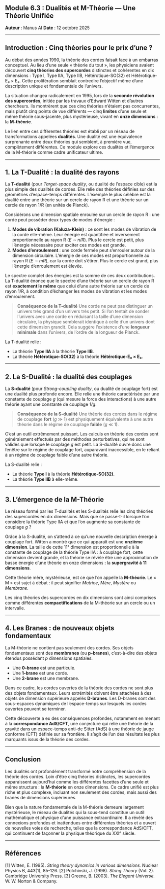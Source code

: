 ## Module 6.3 : Dualités et M-Théorie — Une Théorie Unifiée

**Auteur** : Manus AI
**Date** : 12 octobre 2025

---

## Introduction : Cinq théories pour le prix d’une ?

Au début des années 1990, la théorie des cordes faisait face à un embarras conceptuel. Au lieu d’une seule « théorie du tout », les physiciens avaient découvert **cinq théories des supercordes** distinctes et cohérentes en dix dimensions : Type I, Type IIA, Type IIB, Hétérotique-SO(32) et Hétérotique-E₈ × E₈.
Cette prolifération semblait contredire l’objectif même d’une description unique et fondamentale de l’univers.

La situation changea radicalement en 1995, lors de la **seconde révolution des supercordes**, initiée par les travaux d’Edward Witten et d’autres chercheurs. Ils montrèrent que ces cinq théories n’étaient pas concurrentes, mais plutôt cinq points de vue différents — cinq **limites** d’une seule et même théorie sous-jacente, plus mystérieuse, vivant en **onze dimensions** : la **M-théorie**.

Le lien entre ces différentes théories est établi par un réseau de transformations appelées **dualités**.
Une dualité est une équivalence surprenante entre deux théories qui semblent, à première vue, complètement différentes.
Ce module explore ces dualités et l’émergence de la M-théorie comme cadre unificateur ultime.

---

## 1. La T-Dualité : la dualité des rayons

La **T-dualité** (pour *Target-space duality*, ou dualité de l’espace cible) est la plus simple des dualités de cordes. Elle relie des théories définies sur des géométries d’espace-temps différentes.
L’exemple le plus célèbre est la dualité entre une théorie sur un cercle de rayon R et une théorie sur un cercle de rayon 1/R (en unités de Planck).

Considérons une dimension spatiale enroulée sur un cercle de rayon R :
une corde peut posséder deux types de modes d’énergie :

1. **Modes de vibration (Kaluza-Klein)** : ce sont les modes de vibration de la corde elle-même. Leur énergie est quantifiée et inversement proportionnelle au rayon R (*E ∼ n/R*). Plus le cercle est petit, plus l’énergie nécessaire pour exciter ces modes est grande.
2. **Modes d’enroulement** : une corde fermée peut s’enrouler autour de la dimension circulaire. L’énergie de ces modes est proportionnelle au rayon R (*E ∼ mR*), car la corde doit s’étirer. Plus le cercle est grand, plus l’énergie d’enroulement est élevée.

Le spectre complet des énergies est la somme de ces deux contributions.
La T-dualité énonce que le spectre d’une théorie sur un cercle de rayon R est **exactement le même** que celui d’une autre théorie sur un cercle de rayon 1/R, à condition d’échanger les modes de vibration et les modes d’enroulement.

> **Conséquence de la T-dualité**
> Une corde ne peut pas distinguer un univers très grand d’un univers très petit.
> Si l’on tentait de sonder l’univers avec une corde en réduisant la taille d’une dimension circulaire, la physique semblerait identique à celle d’un univers dont cette dimension grandit.
> Cela suggère l’existence d’une **longueur minimale** dans l’univers, de l’ordre de la longueur de Planck.

La T-dualité relie :

* La théorie **Type IIA** à la théorie **Type IIB**.
* La théorie **Hétérotique-SO(32)** à la théorie **Hétérotique-E₈ × E₈**.

---

## 2. La S-Dualité : la dualité des couplages

La **S-dualité** (pour *Strong-coupling duality*, ou dualité de couplage fort) est une dualité plus profonde encore.
Elle relie une théorie caractérisée par une constante de couplage *g* (qui mesure la force des interactions) à une autre théorie ayant une constante de couplage *1/g*.

> **Conséquence de la S-dualité**
> Une théorie des cordes dans le régime de couplage **fort** (*g* ≫ 1) est physiquement équivalente à une autre théorie dans le régime de couplage **faible** (*g* ≪ 1).

C’est un outil extrêmement puissant.
Les calculs en théorie des cordes sont généralement effectués par des méthodes perturbatives, qui ne sont valides que lorsque le couplage *g* est petit.
La S-dualité ouvre donc une fenêtre sur le régime de couplage fort, auparavant inaccessible, en le reliant à un régime de couplage faible d’une autre théorie.

La S-dualité relie :

* La théorie **Type I** à la théorie **Hétérotique-SO(32)**.
* La théorie **Type IIB** à elle-même.

---

## 3. L’émergence de la M-Théorie

Le réseau formé par les T-dualités et les S-dualités relie les cinq théories des supercordes en dix dimensions.
Mais que se passe-t-il lorsque l’on considère la théorie Type IIA et que l’on augmente sa constante de couplage *g* ?

Grâce à la S-dualité, on s’attend à ce qu’une nouvelle description émerge à couplage fort.
Witten a montré que ce qui apparaît est une **onzième dimension**.
La taille de cette 11ᵉ dimension est proportionnelle à la constante de couplage de la théorie Type IIA : à couplage fort, cette dimension devient grande, et la théorie se révèle être une approximation de basse énergie d’une théorie en onze dimensions : la **supergravité à 11 dimensions**.

Cette théorie mère, mystérieuse, est ce que l’on appelle la **M-théorie**.
Le « M » est sujet à débat : il peut signifier *Matrice*, *Mère*, *Mystère* ou *Membrane*.

Les cinq théories des supercordes en dix dimensions sont ainsi comprises comme différentes **compactifications** de la M-théorie sur un cercle ou un intervalle.

---

## 4. Les Branes : de nouveaux objets fondamentaux

La M-théorie ne contient pas seulement des cordes. Ses objets fondamentaux sont des **membranes** (ou **p-branes**), c’est-à-dire des objets étendus possédant *p* dimensions spatiales.

* Une **0-brane** est une particule.
* Une **1-brane** est une corde.
* Une **2-brane** est une membrane.

Dans ce cadre, les cordes ouvertes de la théorie des cordes ne sont plus des objets fondamentaux.
Leurs extrémités doivent être attachées à des objets de dimension supérieure appelés **D-branes**.
Les D-branes sont des sous-espaces dynamiques de l’espace-temps sur lesquels les cordes ouvertes peuvent se terminer.

Cette découverte a eu des conséquences profondes, notamment en menant à la **correspondance AdS/CFT**, une conjecture qui relie une théorie de la gravité dans un espace-temps anti-de Sitter (AdS) à une théorie de jauge conforme (CFT) définie sur sa frontière.
Il s’agit de l’un des résultats les plus marquants issus de la théorie des cordes.

---

## Conclusion

Les dualités ont profondément transformé notre compréhension de la théorie des cordes.
Loin d’être cinq théories distinctes, les supercordes apparaissent aujourd’hui comme les différentes facettes d’une seule et même structure : la **M-théorie** en onze dimensions.
Ce cadre unifié est plus riche et plus complexe, incluant non seulement des cordes, mais aussi des branes de dimensions supérieures.

Bien que la nature fondamentale de la M-théorie demeure largement mystérieuse, le réseau de dualités qui la sous-tend constitue un outil mathématique et physique d’une puissance extraordinaire.
Il a révélé des connexions profondes et inattendues entre différentes théories et a ouvert de nouvelles voies de recherche, telles que la correspondance AdS/CFT, qui continuent de façonner la physique théorique du XXIᵉ siècle.

---

## Références

[1] Witten, E. (1995). *String theory dynamics in various dimensions.* Nuclear Physics B, 443(1), 85-126.
[2] Polchinski, J. (1998). *String Theory* (Vol. 2). Cambridge University Press.
[3] Greene, B. (2003). *The Elegant Universe.* W. W. Norton & Company.

